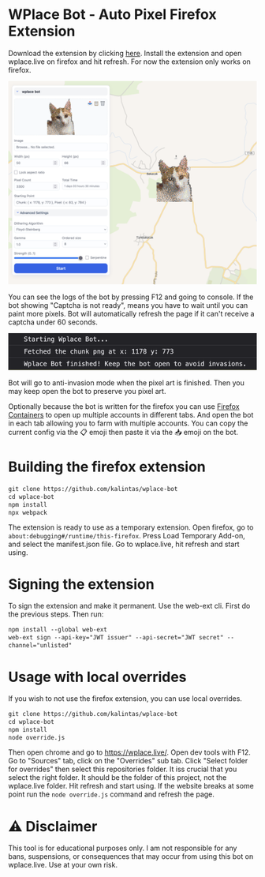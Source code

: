 
# WPlace Bot - Auto Pixel Firefox Extension
Download the extension by clicking [here](https://github.com/kalintas/wplace-bot/releases/latest/download/wplace-bot.xpi). Install the extension and open wplace.live on firefox and hit refresh. For now the extension only works on firefox. 

![Screenshot](https://github.com/kalintas/wplace-bot/blob/main/screenshots/meyan.png?raw=true)


You can see the logs of the bot by pressing F12 and going to console. If the bot showing "Captcha is not ready", means you have to wait until you can paint more pixels. Bot will automatically refresh the page if it can't receive a captcha under 60 seconds.

![Screenshot](https://github.com/kalintas/wplace-bot/blob/main/screenshots/finished.png?raw=true)

Bot will go to anti-invasion mode when the pixel art is finished. Then you may keep open the bot to preserve you pixel art.

Optionally because the bot is written for the firefox you can use [Firefox Containers](https://addons.mozilla.org/en-US/firefox/addon/multi-account-containers/) to open up multiple accounts in different tabs. And open the bot in each tab allowing you to farm with multiple accounts. 
You can copy the current config via the 📋 emoji then paste it via the 📥 emoji on the bot.

# Building the firefox extension
```
git clone https://github.com/kalintas/wplace-bot
cd wplace-bot
npm install
npx webpack
```
The extension is ready to use as a temporary extension. Open firefox, go to ```about:debugging#/runtime/this-firefox```. Press Load Temporary Add-on, and select the manifest.json file. Go to wplace.live, hit refresh and start using.

# Signing the extension
To sign the extension and make it permanent. Use the web-ext cli. First do the previous steps. Then run:
```
npm install --global web-ext
web-ext sign --api-key="JWT issuer" --api-secret="JWT secret" --channel="unlisted"
```

# Usage with local overrides
If you wish to not use the firefox extension, you can use local overrides.
```
git clone https://github.com/kalintas/wplace-bot
cd wplace-bot
npm install
node override.js
```
Then open chrome and go to https://wplace.live/. Open dev tools with F12. Go to "Sources" tab, click on the "Overrides" sub tab. Click "Select folder for overrides" then select this repositories folder. It iss crucial that you select the right folder. It should be the folder of this project, not the wplace.live folder. Hit refresh and start using.
If the website breaks at some point run the ```node override.js``` command and refresh the page.

# ⚠️ Disclaimer
This tool is for educational purposes only. I am not responsible for any bans, suspensions, or consequences that may occur from using this bot on wplace.live. Use at your own risk.